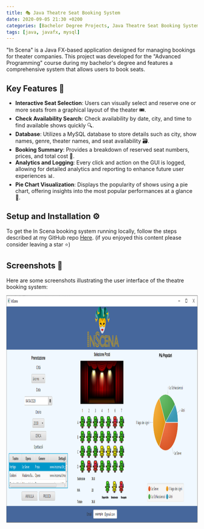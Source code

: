 ```yaml
---
title: 🎭 Java Theatre Seat Booking System
date: 2020-09-05 21:30 +0200
categories: [Bachelor Degree Projects, Java Theatre Seat Booking System]
tags: [java, javafx, mysql]
---
```

"In Scena" is a Java FX-based application designed for managing bookings for theater companies. This project was developed for the "Advanced Programming" course during my bachelor's degree and features a comprehensive system that allows users to book seats.

## Key Features 🔑
- **Interactive Seat Selection**: Users can visually select and reserve one or more seats from a graphical layout of the theater 🎟️.
- **Check Availability Search**: Check availability by date, city, and time to find available shows quickly 🔍.
- **Database**: Utilizes a MySQL database to store details such as city, show names, genre, theater names, and seat availability 🗃️.
- **Booking Summary**: Provides a breakdown of reserved seat numbers, prices, and total cost 💸.
- **Analytics and Logging**: Every click and action on the GUI is logged, allowing for detailed analytics and reporting to enhance future user experiences 📊.
- **Pie Chart Visualization**: Displays the popularity of shows using a pie chart, offering insights into the most popular performances at a glance 🥧.

## Setup and Installation ⚙️
To get the In Scena booking system running locally, follow the steps described at my GitHub repo [Here](https://github.com/enricollen/Theatre-Seat-Booking-System). 
(if you enjoyed this content please consider leaving a star ⭐)

## Screenshots 📸
Here are some screenshots illustrating the user interface of the theatre booking system:
<div style="text-align: center;">
<img src="..\assets\img\posts\theatre_seat_booking_system\booking_app.png" alt="yolov8_detection" width="600" height="600">
</div>